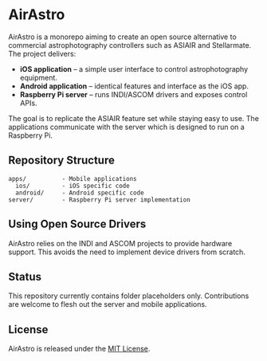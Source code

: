 # AirAstro

AirAstro is a monorepo aiming to create an open source alternative to commercial astrophotography controllers such as ASIAIR and Stellarmate. The project delivers:

- **iOS application** – a simple user interface to control astrophotography equipment.
- **Android application** – identical features and interface as the iOS app.
- **Raspberry Pi server** – runs INDI/ASCOM drivers and exposes control APIs.

The goal is to replicate the ASIAIR feature set while staying easy to use. The applications communicate with the server which is designed to run on a Raspberry Pi.

## Repository Structure

```
apps/          - Mobile applications
  ios/         - iOS specific code
  android/     - Android specific code
server/        - Raspberry Pi server implementation
```

## Using Open Source Drivers

AirAstro relies on the INDI and ASCOM projects to provide hardware support. This avoids the need to implement device drivers from scratch.

## Status

This repository currently contains folder placeholders only. Contributions are welcome to flesh out the server and mobile applications.

## License

AirAstro is released under the [MIT License](LICENSE).
